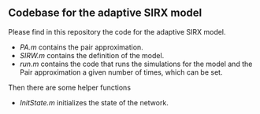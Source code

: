 ## Codebase for the adaptive SIRX model

Please find in this repository the code for the adaptive SIRX model. 

- *PA.m* contains the pair approximation.
- *SIRW.m* contains the definition of the model.
- *run.m* contains the code that runs the simulations for the model and the Pair approximation a given number of times, which can be set.

Then there are some helper functions

- *InitState.m* initializes the state of the network.